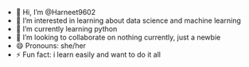 - 👋 Hi, I’m @Harneet9602
- 👀 I’m interested in learning about data science and machine learning
- 🌱 I’m currently learning python
- 💞️ I’m looking to collaborate on nothing currently, just a newbie
- 😄 Pronouns: she/her
- ⚡ Fun fact: i learn easily and want to do it all

<!---
Harneet9602/Harneet9602 is a ✨ special ✨ repository because its `README.md` (this file) appears on your GitHub profile.
You can click the Preview link to take a look at your changes.
--->
